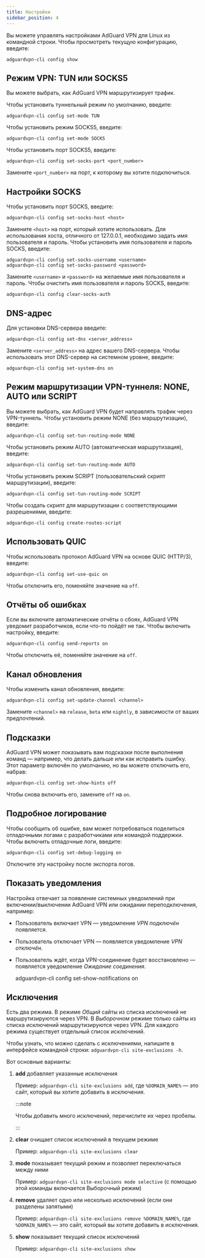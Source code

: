 ```yaml
---
title: Настройки
sidebar_position: 4
---
```


Вы можете управлять настройками AdGuard VPN для Linux из командной строки. Чтобы просмотреть текущую конфигурацию, введите:

```
adguardvpn-cli config show
```

## Режим VPN: TUN или SOCKS5

Вы можете выбрать, как AdGuard VPN маршрутизирует трафик.

Чтобы установить туннельный режим по умолчанию, введите:

```
adguardvpn-cli config set-mode TUN
```

Чтобы установить режим SOCKS5, введите:

```
adguardvpn-cli config set-mode SOCKS
```

Чтобы установить порт SOCKS5, введите:

```
adguardvpn-cli config set-socks-port <port_number>
```

Замените `<port_number>` на порт, к которому вы хотите подключиться.

## Настройки SOCKS

Чтобы установить порт SOCKS, введите:

```
adguardvpn-cli config set-socks-host <host>
```

Замените `<host>` на порт, который хотите использовать. Для использования хоста, отличного от 127.0.0.1, необходимо задать имя пользователя и пароль. Чтобы установить имя пользователя и пароль SOCKS, введите:

```
adguardvpn-cli config set-socks-username <username>
adguardvpn-cli config set-socks-password <password>
```

Замените `<username>` и `<password>` на желаемые имя пользователя и пароль. Чтобы очистить имя пользователя и пароль SOCKS, введите:

```
adguardvpn-cli config clear-socks-auth
```

## DNS-адрес

Для установки DNS-сервера введите:

```
adguardvpn-cli config set-dns <server_address>
```

Замените `<server_address>` на адрес вашего DNS-сервера. Чтобы использовать этот DNS-сервер на системном уровне, введите:

```
adguardvpn-cli config set-system-dns on
```

## Режим маршрутизации VPN-туннеля: NONE, AUTO или SCRIPT

Вы можете выбрать, как AdGuard VPN будет направлять трафик через VPN-туннель. Чтобы установить режим NONE (без маршрутизации), введите:

```
adguardvpn-cli config set-tun-routing-mode NONE
```

Чтобы установить режим AUTO (автоматическая маршрутизация), введите:

```
adguardvpn-cli config set-tun-routing-mode AUTO
```

Чтобы установить режим SCRIPT (пользовательский скрипт маршрутизации), введите:

```
adguardvpn-cli config set-tun-routing-mode SCRIPT
```

Чтобы создать скрипт для маршрутизации с соответствующими разрешениями, введите:

```
adguardvpn-cli config create-routes-script
```

## Использовать QUIC

Чтобы использовать протокол AdGuard VPN на основе QUIC (HTTP/3), введите:

```
adguardvpn-cli config set-use-quic on
```

Чтобы отключить его, поменяйте значение на `off`.

## Отчёты об ошибках

Если вы включите автоматические отчёты о сбоях, AdGuard VPN уведомит разработчиков, если что-то пойдёт не так. Чтобы включить настройку, введите:

```
adguardvpn-cli config send-reports on
```

Чтобы отключить её, поменяйте значение на `off`.

## Канал обновления

Чтобы изменить канал обновления, введите:

```
adguardvpn-cli config set-update-channel <channel>
```

Замените `<channel>` на `release`, `beta` или `nightly`, в зависимости от ваших предпочтений.

## Подсказки

AdGuard VPN может показывать вам подсказки после выполнения команд — например, что делать дальше или как исправить ошибку. Этот параметр включён по умолчанию, но вы можете отключить его, набрав:

```
adguardvpn-cli config set-show-hints off
```

Чтобы снова включить его, замените `off` на `on`.

## Подробное логирование

Чтобы сообщить об ошибке, вам может потребоваться поделиться отладочными логами с разработчиками или командой поддержки. Чтобы включить отладочные логи, введите:

```
adguardvpn-cli config set-debug-logging on
```

Отключите эту настройку после экспорта логов.

## Показать уведомления

Настройка отвечает за появление системных уведомлений при включении/выключении AdGuard VPN или ожидании переподключения, например:

- Пользователь включает VPN — уведомление _VPN подключён_ появляется.
- Пользователь отключает VPN — появляется уведомление _VPN отключён_.
- Пользователь ждёт, когда VPN-соединение будет восстановлено — появляется уведомление _Ожидание соединения_.

  adguardvpn-cli config set-show-notifications on

## Исключения

Есть два режима. В режиме _Общий_ сайты из списка исключений не маршрутизируются через VPN. В _Выборочном_ режиме только сайты из списка исключений маршрутизируются через VPN. Для каждого режима существует отдельный список исключений.

Чтобы узнать, что можно сделать с исключениями, напишите в интерфейсе командной строки: `adguardvpn-cli site-exclusions -h`.

Вот основные варианты:

1. **add** добавляет указанные исключения

   Пример: `adguardvpn-cli site-exclusions add`, где `%DOMAIN_NAME%` — это сайт, который вы хотите добавить в исключения.

   :::note

   Чтобы добавить много исключений, перечислите их через пробелы.

   :::

2. **clear** очищает список исключений в текущем режиме

   Пример: `adguardvpn-cli site-exclusions clear`

3. **mode** показывает текущий режим и позволяет переключаться между ними

   Пример: `adguardvpn-cli site-exclusions mode selective` (с помощью этой команды включается Выборочный режим)

4. **remove** удаляет одно или несколько исключений (если они разделены запятыми)

   Пример: `adguardvpn-cli site-exclusions remove %DOMAIN_NAME%`, где `%DOMAIN_NAME%` — это сайт, который вы хотите добавить в исключения.

5. **show** показывает текущий список исключений

   Пример: `adguardvpn-cli site-exclusions show`

